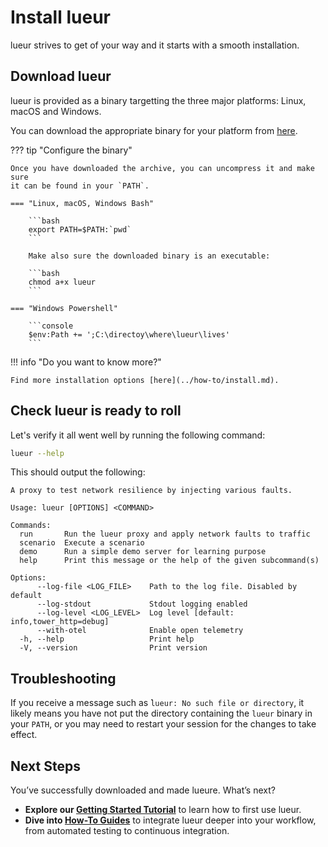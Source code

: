 # Install lueur

lueur strives to get of your way and it starts with a smooth installation.

## Download lueur

lueur is provided as a binary targetting the three major platforms: Linux,
macOS and Windows.

You can download the appropriate binary for your platform from
[here](https://github.com/rebound-how/rebound/releases).

??? tip "Configure the binary"

    Once you have downloaded the archive, you can uncompress it and make sure
    it can be found in your `PATH`.

    === "Linux, macOS, Windows Bash"

        ```bash
        export PATH=$PATH:`pwd`
        ```

        Make also sure the downloaded binary is an executable:

        ```bash
        chmod a+x lueur
        ```

    === "Windows Powershell"

        ```console
        $env:Path += ';C:\directoy\where\lueur\lives' 
        ```

!!! info "Do you want to know more?"

    Find more installation options [here](../how-to/install.md).

## Check lueur is ready to roll

Let's verify it all went well by running the following command:

```bash
lueur --help
```

This should output the following:

```
A proxy to test network resilience by injecting various faults.

Usage: lueur [OPTIONS] <COMMAND>

Commands:
  run       Run the lueur proxy and apply network faults to traffic
  scenario  Execute a scenario
  demo      Run a simple demo server for learning purpose
  help      Print this message or the help of the given subcommand(s)

Options:
      --log-file <LOG_FILE>    Path to the log file. Disabled by default
      --log-stdout             Stdout logging enabled
      --log-level <LOG_LEVEL>  Log level [default: info,tower_http=debug]
      --with-otel              Enable open telemetry
  -h, --help                   Print help
  -V, --version                Print version

```

## Troubleshooting

If you receive a message such as ̀`lueur: No such file or directory`, it likely
means you have not put the directory containing the `lueur` binary in your 
`PATH`, or you may need to restart your session for the changes to take
effect.

## Next Steps

You’ve successfully downloaded and made lueure. What’s next?

- **Explore our [Getting Started Tutorial](../getting-started/)** to learn how to first use lueur.
- **Dive into [How-To Guides](../../how-to/)** to integrate lueur deeper into
  your workflow, from automated testing to continuous integration.
